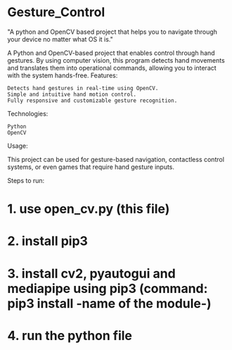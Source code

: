 # Gesture_Control
"A python and OpenCV based project that helps you to navigate through your device no matter what OS it is."

A Python and OpenCV-based project that enables control through hand gestures. By using computer vision, this program detects hand movements and translates them into operational commands, allowing you to interact with the system hands-free.
Features:

    Detects hand gestures in real-time using OpenCV.
    Simple and intuitive hand motion control.
    Fully responsive and customizable gesture recognition.

Technologies:

    Python
    OpenCV

Usage:

This project can be used for gesture-based navigation, contactless control systems, or even games that require hand gesture inputs.

Steps to run:
# 1. use open_cv.py (this file)
# 2. install pip3
# 3. install cv2, pyautogui and mediapipe using pip3 (command: pip3 install -name of the module-)
# 4. run the python file
